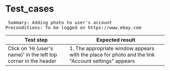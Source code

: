 # Test_cases
<pre> Summary: Adding photo to user's account
Preconditions: To be logged on https://www.ebay.com
</pre>
Test step | Expected result
----------|----------------  
Click on 'Hi (user's name)'  in the left top corner in the header|1. The appropriate window appears with the place for photo and the link "Account settings" appears

